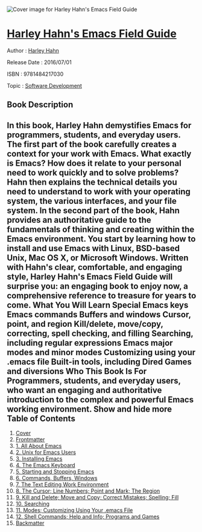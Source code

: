 ![Cover image for Harley Hahn&#39;s Emacs Field Guide](https://imgdetail.ebookreading.net/cover/cover/software_development/EB9781484217030.jpg)

[Harley Hahn&#39;s Emacs Field Guide](https://ebookreading.net/view/book/Harley+Hahn%26%2339%3Bs+Emacs+Field+Guide-EB9781484217030_1.html "Harley Hahn&#39;s Emacs Field Guide")
====================================================================================================================

Author : [Harley Hahn](https://ebookreading.net/search/author/Harley+Hahn)

Release Date : 2016/07/01

ISBN : 9781484217030

Topic : [Software Development](https://ebookreading.net/search/category/software-development)

Book Description
-----------------

 In this book, Harley Hahn demystifies Emacs for programmers, students, and everyday users. The first part of the book carefully creates a context for your work with Emacs. What exactly is Emacs? How does it relate to your personal need to work quickly and to solve problems? Hahn then explains the technical details you need to understand to work with your operating system, the various interfaces, and your file system.
In the second part of the book, Hahn provides an authoritative guide to the fundamentals of thinking and creating within the Emacs environment. You start by learning how to install and use Emacs with Linux, BSD-based Unix, Mac OS X, or Microsoft Windows.
Written with Hahn's clear, comfortable, and engaging style, Harley Hahn's Emacs Field Guide will surprise you: an engaging book to enjoy now, a comprehensive reference to treasure for years to come.
What You Will Learn
Special Emacs keys
Emacs commands
Buffers and windows
Cursor, point, and region
Kill/delete, move/copy, correcting, spell checking, and filling
Searching, including regular expressions
Emacs major modes and minor modes
Customizing using your .emacs file
Built-in tools, including Dired
Games and diversions
Who This Book Is For
Programmers, students, and everyday users, who want an engaging and authoritative introduction to the complex and powerful Emacs working environment.
        Show and hide more                
Table of Contents
-----------------

1. [Cover](https://ebookreading.net/view/book/Harley+Hahn%26%2339%3Bs+Emacs+Field+Guide-EB9781484217030_1.html)
1. [Frontmatter](https://ebookreading.net/view/book/Harley+Hahn%26%2339%3Bs+Emacs+Field+Guide-EB9781484217030_2.html)
1. [1. All About Emacs](https://ebookreading.net/view/book/Harley+Hahn%26%2339%3Bs+Emacs+Field+Guide-EB9781484217030_3.html)
1. [2. Unix for Emacs Users](https://ebookreading.net/view/book/Harley+Hahn%26%2339%3Bs+Emacs+Field+Guide-EB9781484217030_4.html)
1. [3. Installing Emacs](https://ebookreading.net/view/book/Harley+Hahn%26%2339%3Bs+Emacs+Field+Guide-EB9781484217030_5.html)
1. [4. The Emacs Keyboard](https://ebookreading.net/view/book/Harley+Hahn%26%2339%3Bs+Emacs+Field+Guide-EB9781484217030_6.html)
1. [5. Starting and Stopping Emacs](https://ebookreading.net/view/book/Harley+Hahn%26%2339%3Bs+Emacs+Field+Guide-EB9781484217030_7.html)
1. [6. Commands, Buffers, Windows](https://ebookreading.net/view/book/Harley+Hahn%26%2339%3Bs+Emacs+Field+Guide-EB9781484217030_8.html)
1. [7. The Text Editing Work Environment](https://ebookreading.net/view/book/Harley+Hahn%26%2339%3Bs+Emacs+Field+Guide-EB9781484217030_9.html)
1. [8. The Cursor; Line Numbers; Point and Mark; The Region](https://ebookreading.net/view/book/Harley+Hahn%26%2339%3Bs+Emacs+Field+Guide-EB9781484217030_10.html)
1. [9. Kill and Delete; Move and Copy; Correct Mistakes; Spelling; Fill](https://ebookreading.net/view/book/Harley+Hahn%26%2339%3Bs+Emacs+Field+Guide-EB9781484217030_11.html)
1. [10. Searching](https://ebookreading.net/view/book/Harley+Hahn%26%2339%3Bs+Emacs+Field+Guide-EB9781484217030_12.html)
1. [11. Modes; Customizing Using Your .emacs File](https://ebookreading.net/view/book/Harley+Hahn%26%2339%3Bs+Emacs+Field+Guide-EB9781484217030_13.html)
1. [12. Shell Commands; Help and Info; Programs and Games](https://ebookreading.net/view/book/Harley+Hahn%26%2339%3Bs+Emacs+Field+Guide-EB9781484217030_14.html)
1. [Backmatter](https://ebookreading.net/view/book/Harley+Hahn%26%2339%3Bs+Emacs+Field+Guide-EB9781484217030_15.html)
